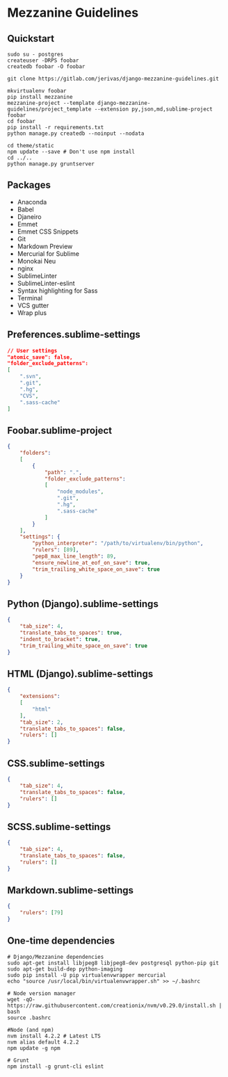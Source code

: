 # Mezzanine Guidelines

## Quickstart
```
sudo su - postgres
createuser -DRPS foobar
createdb foobar -O foobar

git clone https://gitlab.com/jerivas/django-mezzanine-guidelines.git

mkvirtualenv foobar
pip install mezzanine
mezzanine-project --template django-mezzanine-guidelines/project_template --extension py,json,md,sublime-project foobar
cd foobar
pip install -r requirements.txt
python manage.py createdb --noinput --nodata

cd theme/static
npm update --save # Don't use npm install
cd ../..
python manage.py gruntserver
```

## Packages
- Anaconda
- Babel
- Djaneiro
- Emmet
- Emmet CSS Snippets
- Git
- Markdown Preview
- Mercurial for Sublime
- Monokai Neu
- nginx
- SublimeLinter
- SublimeLinter-eslint
- Syntax highlighting for Sass
- Terminal
- VCS gutter
- Wrap plus

## Preferences.sublime-settings
```json
// User settings
"atomic_save": false,
"folder_exclude_patterns":
[
	".svn",
	".git",
	".hg",
	"CVS",
	".sass-cache"
]
```

## Foobar.sublime-project
```json
{
	"folders":
	[
		{
			"path": ".",
			"folder_exclude_patterns":
			[
				"node_modules",
				".git",
				".hg",
				".sass-cache"
			]
		}
	],
	"settings": {
		"python_interpreter": "/path/to/virtualenv/bin/python",
		"rulers": [89],
		"pep8_max_line_length": 89,
		"ensure_newline_at_eof_on_save": true,
		"trim_trailing_white_space_on_save": true
	}
}
```

## Python (Django).sublime-settings

```json
{
	"tab_size": 4,
	"translate_tabs_to_spaces": true,
	"indent_to_bracket": true,
	"trim_trailing_white_space_on_save": true
}
```

## HTML (Django).sublime-settings
```json
{
	"extensions":
	[
		"html"
	],
	"tab_size": 2,
	"translate_tabs_to_spaces": false,
	"rulers": []
}
```

## CSS.sublime-settings
```json
{
	"tab_size": 4,
	"translate_tabs_to_spaces": false,
	"rulers": []
}
```

## SCSS.sublime-settings
```json
{
	"tab_size": 4,
	"translate_tabs_to_spaces": false,
	"rulers": []
}
```

## Markdown.sublime-settings
```json
{
	"rulers": [79]
}
```

## One-time dependencies
```
# Django/Mezzanine dependencies
sudo apt-get install libjpeg8 libjpeg8-dev postgresql python-pip git
sudo apt-get build-dep python-imaging
sudo pip install -U pip virtualenvwrapper mercurial
echo "source /usr/local/bin/virtualenvwrapper.sh" >> ~/.bashrc

# Node version manager
wget -qO- https://raw.githubusercontent.com/creationix/nvm/v0.29.0/install.sh | bash
source .bashrc

#Node (and npm)
nvm install 4.2.2 # Latest LTS
nvm alias default 4.2.2
npm update -g npm

# Grunt
npm install -g grunt-cli eslint
```

